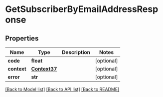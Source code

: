 # GetSubscriberByEmailAddressResponse

## Properties
Name | Type | Description | Notes
------------ | ------------- | ------------- | -------------
**code** | **float** |  | [optional] 
**context** | [**Context37**](Context37.md) |  | [optional] 
**error** | **str** |  | [optional] 

[[Back to Model list]](../README.md#documentation-for-models) [[Back to API list]](../README.md#documentation-for-api-endpoints) [[Back to README]](../README.md)


